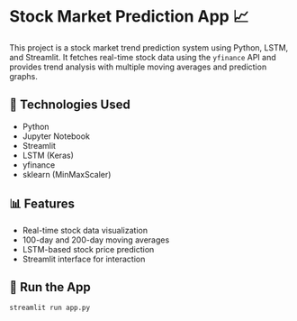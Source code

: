 # Stock Market Prediction App 📈

This project is a stock market trend prediction system using Python, LSTM, and Streamlit. It fetches real-time stock data using the `yfinance` API and provides trend analysis with multiple moving averages and prediction graphs.

## 🔧 Technologies Used
- Python
- Jupyter Notebook
- Streamlit
- LSTM (Keras)
- yfinance
- sklearn (MinMaxScaler)

## 📊 Features
- Real-time stock data visualization
- 100-day and 200-day moving averages
- LSTM-based stock price prediction
- Streamlit interface for interaction

## 🚀 Run the App
```bash
streamlit run app.py
